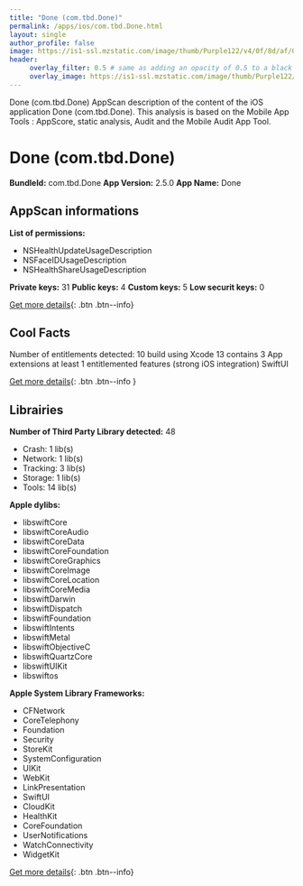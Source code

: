```yaml
---
title: "Done (com.tbd.Done)"
permalink: /apps/ios/com.tbd.Done.html
layout: single
author_profile: false
image: https://is1-ssl.mzstatic.com/image/thumb/Purple122/v4/0f/8d/af/0f8daf66-55b4-32f8-3cd4-c606a86004c0/AppIcon-0-0-1x_U007emarketing-0-0-0-6-0-0-sRGB-0-0-0-GLES2_U002c0-512MB-85-220-0-0.png/512x512bb.jpg
header: 
     overlay_filter: 0.5 # same as adding an opacity of 0.5 to a black background
     overlay_image: https://is1-ssl.mzstatic.com/image/thumb/Purple122/v4/0f/8d/af/0f8daf66-55b4-32f8-3cd4-c606a86004c0/AppIcon-0-0-1x_U007emarketing-0-0-0-6-0-0-sRGB-0-0-0-GLES2_U002c0-512MB-85-220-0-0.png/512x512bb.jpg
---
```

Done (com.tbd.Done) AppScan description of the content of the iOS application Done (com.tbd.Done). This analysis is based on the Mobile App Tools : AppScore, static analysis, Audit and the Mobile Audit App Tool.

# Done (com.tbd.Done)

**BundleId:** com.tbd.Done
**App Version:** 2.5.0
**App Name:** Done


## AppScan informations 

**List of permissions:** 
- NSHealthUpdateUsageDescription
- NSFaceIDUsageDescription
- NSHealthShareUsageDescription
  
  
**Private keys:** 31
**Public keys:** 4
**Custom keys:** 5
**Low securit keys:** 0
  
[Get more details](/pricing.html){: .btn .btn--info}

## Cool Facts

Number of entitlements detected: 10
build using Xcode 13
contains 3 App extensions
at least 1 entitlemented features (strong iOS integration)
SwiftUI
  
[Get more details](/pricing.html){: .btn .btn--info }

## Librairies 
**Number of Third Party Library detected:** 48
- Crash: 1 lib(s)
- Network: 1 lib(s)
- Tracking: 3 lib(s)
- Storage: 1 lib(s)
- Tools: 14 lib(s)


**Apple dylibs:**
- libswiftCore
- libswiftCoreAudio
- libswiftCoreData
- libswiftCoreFoundation
- libswiftCoreGraphics
- libswiftCoreImage
- libswiftCoreLocation
- libswiftCoreMedia
- libswiftDarwin
- libswiftDispatch
- libswiftFoundation
- libswiftIntents
- libswiftMetal
- libswiftObjectiveC
- libswiftQuartzCore
- libswiftUIKit
- libswiftos


**Apple System Library Frameworks:**
- CFNetwork
- CoreTelephony
- Foundation
- Security
- StoreKit
- SystemConfiguration
- UIKit
- WebKit
- LinkPresentation
- SwiftUI
- CloudKit
- HealthKit
- CoreFoundation
- UserNotifications
- WatchConnectivity
- WidgetKit


  
[Get more details](/pricing.html){: .btn .btn--info}

